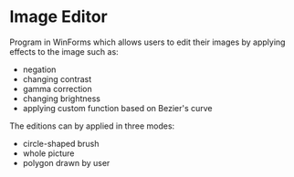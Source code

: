 # Image Editor
Program in WinForms which allows users to edit their images by applying effects to the image such as:
- negation
- changing contrast
- gamma correction
- changing brightness
- applying custom function based on Bezier's curve

The editions can by applied in three modes:
- circle-shaped brush
- whole picture
- polygon drawn by user
